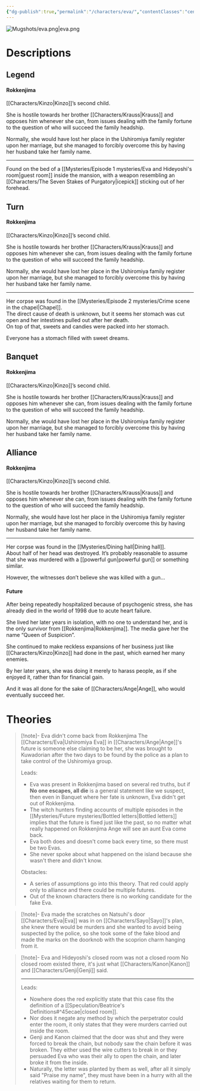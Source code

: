 ```yaml
---
{"dg-publish":true,"permalink":"/characters/eva/","contentClasses":"center-headings","tags":["ushiromiya"]}
---
```



![Mugshots/eva.png|eva.png](/img/user/Mugshots/eva.png)

# Descriptions

## Legend
#### Rokkenjima

[[Characters/Kinzo\|Kinzo]]’s second child.

She is hostile towards her brother [[Characters/Krauss\|Krauss]] and opposes him whenever she can, from issues dealing with the family fortune to the question of who will succeed the family headship.

Normally, she would have lost her place in the Ushiromiya family register upon her marriage, but she managed to forcibly overcome this by having her husband take her family name.

---
Found on the bed of a [[Mysteries/Episode 1 mysteries/Eva and Hideyoshi's room\|guest room]] inside the mansion, with a weapon resembling an [[Characters/The Seven Stakes of Purgatory\|icepick]] sticking out of her forehead.
## Turn
#### Rokkenjima

[[Characters/Kinzo\|Kinzo]]’s second child.

She is hostile towards her brother [[Characters/Krauss\|Krauss]] and opposes him whenever she can, from issues dealing with the family fortune to the question of who will succeed the family headship.

Normally, she would have lost her place in the Ushiromiya family register upon her marriage, but she managed to forcibly overcome this by having her husband take her family name.

---
Her corpse was found in the [[Mysteries/Episode 2 mysteries/Crime scene in the chapel\|Chapel]].  
The direct cause of death is unknown, but it seems her stomach was cut open and her intestines pulled out after her death.  
On top of that, sweets and candies were packed into her stomach.  

Everyone has a stomach filled with sweet dreams.
## Banquet
#### Rokkenjima

[[Characters/Kinzo\|Kinzo]]’s second child.

She is hostile towards her brother [[Characters/Krauss\|Krauss]] and opposes him whenever she can, from issues dealing with the family fortune to the question of who will succeed the family headship.

Normally, she would have lost her place in the Ushiromiya family register upon her marriage, but she managed to forcibly overcome this by having her husband take her family name.
## Alliance
#### Rokkenjima

[[Characters/Kinzo\|Kinzo]]’s second child.

She is hostile towards her brother [[Characters/Krauss\|Krauss]] and opposes him whenever she can, from issues dealing with the family fortune to the question of who will succeed the family headship.

Normally, she would have lost her place in the Ushiromiya family register upon her marriage, but she managed to forcibly overcome this by having her husband take her family name.

---
Her corpse was found in the [[Mysteries/Dining hall\|Dining hall]].  
About half of her head was destroyed. It’s probably reasonable to assume that she was murdered with a [[powerful gun\|powerful gun]] or something similar.  

However, the witnesses don’t believe she was killed with a gun...
#### Future

After being repeatedly hospitalized because of psychogenic stress, she has already died in the world of 1998 due to acute heart failure.

She lived her later years in isolation, with no one to understand her, and is the only survivor from [[Rokkenjima\|Rokkenjima]]. The media gave her the name “Queen of Suspicion”.

She continued to make reckless expansions of her business just like [[Characters/Kinzo\|Kinzo]] had done in the past, which earned her many enemies.

By her later years, she was doing it merely to harass people, as if she enjoyed it, rather than for financial gain.

And it was all done for the sake of [[Characters/Ange\|Ange]], who would eventually succeed her.
# Theories


<div class="transclusion internal-embed is-loaded"><div class="markdown-embed">



> [!note]- Eva didn't come back from Rokkenjima
> The [[Characters/Eva\|Ushiromiya Eva]] in [[Characters/Ange\|Ange]]'s future is someone else claiming to be her, she was brought to Kuwadorian after the two days to be found by the police as a plan to take control of the Ushiromiya group.
> 
> Leads:
> - Eva was present in Rokkenjima based on several red truths, but if **No one escapes, all die** is a general statement like we suspect, then even in Banquet where her fate is unknown, Eva didn't get out of Rokkenjima.
> - The witch hunters finding accounts of multiple episodes in the [[Mysteries/Future mysteries/Bottled letters\|Bottled letters]] implies that the future is fixed just like the past, so no matter what really happened on Rokkenjima Ange will see an aunt Eva come back.
> - Eva both does and doesn't come back every time, so there must be two Evas.
> - She never spoke about what happened on the island because she wasn't there and didn't know.
> 
> Obstacles:
> - A series of assumptions go into this theory. That red could apply only to alliance and there could be multiple futures.
> - Out of the known characters there is no working candidate for the fake Eva.

</div></div>



<div class="transclusion internal-embed is-loaded"><div class="markdown-embed">



> [!note]- Eva made the scratches on Natsuhi's door
> [[Characters/Eva\|Eva]] was in on [[Characters/Sayo\|Sayo]]'s plan, she knew there would be murders and she wanted to avoid being suspected by the police, so she took some of the fake blood and made the marks on the doorknob with the scoprion charm hanging from it.
> 

</div></div>



<div class="transclusion internal-embed is-loaded"><div class="markdown-embed">



> [!note]- Eva and Hideyoshi's closed room was not a closed room
> No closed room existed there, it's just what [[Characters/Kanon\|Kanon]] and [[Characters/Genji\|Genji]] said.
> 
> ---
> Leads:
> - Nowhere does the red explicitly state that this case fits the definition of a [[Speculation/Beatrice's Definitions#^45ecae\|closed room]].
> - Nor does it negate any method by which the perpetrator could enter the room, it only states that they were murders carried out inside the room.
> - Genji and Kanon claimed that the door was shut and they were forced to break the chain, but nobody saw the chain before it was broken. They either used the wire cutters to break in or they persuaded Eva who was their ally to open the chain, and later broke it from the inside.
> - Naturally, the letter was planted by them as well, after all it simply said "Praise my name", they must have been in a hurry with all the relatives waiting for them to return.

</div></div>
 
